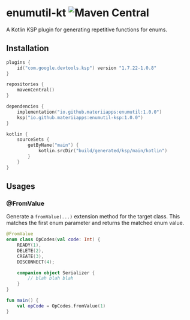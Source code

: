 # enumutil-kt ![Maven Central](https://img.shields.io/maven-central/v/io.github.materiiapps/enumutil?style=flat-square)

A Kotlin KSP plugin for generating repetitive functions for enums.

## Installation

```kt
plugins {
    id("com.google.devtools.ksp") version "1.7.22-1.0.8"
}

repositories {
    mavenCentral()
}

dependencies {
    implementation("io.github.materiiapps:enumutil:1.0.0")
    ksp("io.github.materiiapps:enumutil-ksp:1.0.0")
}

kotlin {
    sourceSets {
        getByName("main") {
            kotlin.srcDir("build/generated/ksp/main/kotlin")
        }
    }
}
```

## Usages

### @FromValue

Generate a `fromValue(...)` extension method for the target class.
This matches the first enum parameter and returns the matched enum value.

```kt
@FromValue
enum class OpCodes(val code: Int) {
    READY(1),
    DELETE(2),
    CREATE(3),
    DISCONNECT(4);

    companion object Serializer {
        // blah blah blah
    }
}

fun main() {
    val opCode = OpCodes.fromValue(1)
}
```
